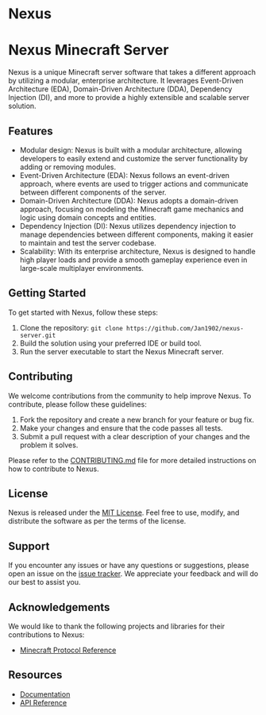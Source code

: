 # Nexus

# Nexus Minecraft Server

Nexus is a unique Minecraft server software that takes a different approach by utilizing a modular, enterprise architecture. It leverages Event-Driven Architecture (EDA), Domain-Driven Architecture (DDA), Dependency Injection (DI), and more to provide a highly extensible and scalable server solution.

## Features

- Modular design: Nexus is built with a modular architecture, allowing developers to easily extend and customize the server functionality by adding or removing modules.
- Event-Driven Architecture (EDA): Nexus follows an event-driven approach, where events are used to trigger actions and communicate between different components of the server.
- Domain-Driven Architecture (DDA): Nexus adopts a domain-driven approach, focusing on modeling the Minecraft game mechanics and logic using domain concepts and entities.
- Dependency Injection (DI): Nexus utilizes dependency injection to manage dependencies between different components, making it easier to maintain and test the server codebase.
- Scalability: With its enterprise architecture, Nexus is designed to handle high player loads and provide a smooth gameplay experience even in large-scale multiplayer environments.

## Getting Started

To get started with Nexus, follow these steps:

1. Clone the repository: `git clone https://github.com/Jan1902/nexus-server.git`
2. Build the solution using your preferred IDE or build tool.
3. Run the server executable to start the Nexus Minecraft server.

## Contributing

We welcome contributions from the community to help improve Nexus. To contribute, please follow these guidelines:

1. Fork the repository and create a new branch for your feature or bug fix.
2. Make your changes and ensure that the code passes all tests.
3. Submit a pull request with a clear description of your changes and the problem it solves.

Please refer to the [CONTRIBUTING.md](./CONTRIBUTING.md) file for more detailed instructions on how to contribute to Nexus.

## License

Nexus is released under the [MIT License](./LICENSE). Feel free to use, modify, and distribute the software as per the terms of the license.

## Support

If you encounter any issues or have any questions or suggestions, please open an issue on the [issue tracker](https://github.com/Jan1902/nexus-server/issues). We appreciate your feedback and will do our best to assist you.

## Acknowledgements

We would like to thank the following projects and libraries for their contributions to Nexus:

- [Minecraft Protocol Reference](https://wiki.vg/Protocol)

## Resources

- [Documentation](https://Jan1902.github.io/nexus-docs)
- [API Reference](https://Jan1902.github.io/nexus-docs/api)
